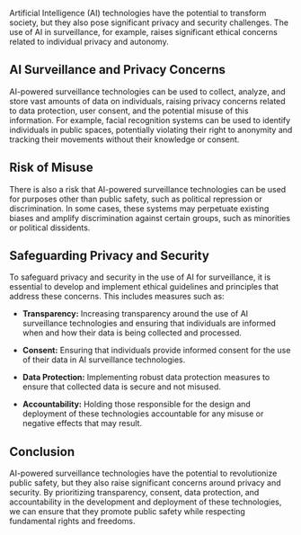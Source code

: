 

Artificial Intelligence (AI) technologies have the potential to transform society, but they also pose significant privacy and security challenges. The use of AI in surveillance, for example, raises significant ethical concerns related to individual privacy and autonomy.

AI Surveillance and Privacy Concerns
------------------------------------

AI-powered surveillance technologies can be used to collect, analyze, and store vast amounts of data on individuals, raising privacy concerns related to data protection, user consent, and the potential misuse of this information. For example, facial recognition systems can be used to identify individuals in public spaces, potentially violating their right to anonymity and tracking their movements without their knowledge or consent.

Risk of Misuse
--------------

There is also a risk that AI-powered surveillance technologies can be used for purposes other than public safety, such as political repression or discrimination. In some cases, these systems may perpetuate existing biases and amplify discrimination against certain groups, such as minorities or political dissidents.

Safeguarding Privacy and Security
---------------------------------

To safeguard privacy and security in the use of AI for surveillance, it is essential to develop and implement ethical guidelines and principles that address these concerns. This includes measures such as:

* **Transparency:** Increasing transparency around the use of AI surveillance technologies and ensuring that individuals are informed when and how their data is being collected and processed.

* **Consent:** Ensuring that individuals provide informed consent for the use of their data in AI surveillance technologies.

* **Data Protection:** Implementing robust data protection measures to ensure that collected data is secure and not misused.

* **Accountability:** Holding those responsible for the design and deployment of these technologies accountable for any misuse or negative effects that may result.

Conclusion
----------

AI-powered surveillance technologies have the potential to revolutionize public safety, but they also raise significant concerns around privacy and security. By prioritizing transparency, consent, data protection, and accountability in the development and deployment of these technologies, we can ensure that they promote public safety while respecting fundamental rights and freedoms.
